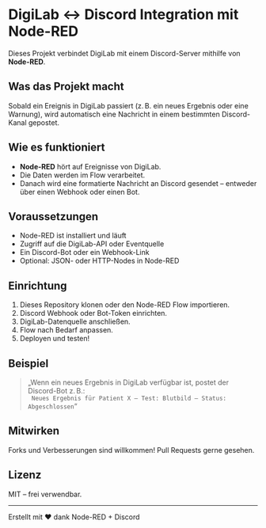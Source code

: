 # DigiLab ↔ Discord Integration mit Node-RED

Dieses Projekt verbindet DigiLab mit einem Discord-Server mithilfe von **Node-RED**.

##  Was das Projekt macht

Sobald ein Ereignis in DigiLab passiert (z. B. ein neues Ergebnis oder eine Warnung), wird automatisch eine Nachricht in einem bestimmten Discord-Kanal gepostet.

##  Wie es funktioniert

- **Node-RED** hört auf Ereignisse von DigiLab.
- Die Daten werden im Flow verarbeitet.
- Danach wird eine formatierte Nachricht an Discord gesendet – entweder über einen Webhook oder einen Bot.

##  Voraussetzungen

- Node-RED ist installiert und läuft
- Zugriff auf die DigiLab-API oder Eventquelle
- Ein Discord-Bot oder ein Webhook-Link
- Optional: JSON- oder HTTP-Nodes in Node-RED

##  Einrichtung

1. Dieses Repository klonen oder den Node-RED Flow importieren.
2. Discord Webhook oder Bot-Token einrichten.
3. DigiLab-Datenquelle anschließen.
4. Flow nach Bedarf anpassen.
5. Deployen und testen!

##  Beispiel

> „Wenn ein neues Ergebnis in DigiLab verfügbar ist, postet der Discord-Bot z. B.:  
> ` Neues Ergebnis für Patient X – Test: Blutbild – Status: Abgeschlossen`“

##  Mitwirken

Forks und Verbesserungen sind willkommen! Pull Requests gerne gesehen.

##  Lizenz

MIT – frei verwendbar.

---

Erstellt mit ❤ dank Node-RED + Discord
